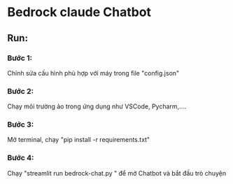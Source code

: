 # Bedrock claude Chatbot
## Run:
### Bước 1:
Chỉnh sửa cấu hình phù hợp với máy trong file "config.json"
### Bước 2:
Chạy môi trường ảo trong ứng dụng như VSCode, Pycharm,....
### Bước 3:
Mở terminal, chạy "pip install -r requirements.txt"
### Bước 4:
Chạy "streamlit run bedrock-chat.py " để mở Chatbot và bắt đầu trò chuyện
